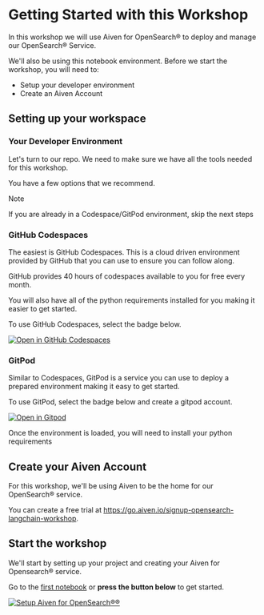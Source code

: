 # Getting Started with this Workshop

In this workshop we will use Aiven for OpenSearch® to deploy and manage our OpenSearch® Service.

We'll also be using this notebook environment. Before we start the workshop, you will need to:

- Setup your developer environment
- Create an Aiven Account


## Setting up your workspace

### Your Developer Environment

Let's turn to our repo. We need to make sure we have all the tools needed for this workshop.

You have a few options that we recommend.

> [!NOTE]
> If you are already in a Codespace/GitPod environment, skip the next steps

### GitHub Codespaces


The easiest is GitHub Codespaces. This is a cloud driven environment provided by GitHub that you can use to ensure you can follow along.

GitHub provides 40 hours of codespaces available to you for free every month.

You will also have all of the python requirements installed for you making it easier to get started.

To use GitHub Codespaces, select the badge below.

[![Open in GitHub Codespaces](https://github.com/codespaces/badge.svg)](https://codespaces.new/aiven-labs/python-apache-kafka-tutorial)

### GitPod

Similar to Codespaces, GitPod is a service you can use to deploy a prepared environment making it easy to get started.

To use GitPod, select the badge below and create a gitpod account.

[![Open in Gitpod](https://gitpod.io/button/open-in-gitpod.svg)](https://gitpod.io/#https://github.com/Aiven-Labs/python-apache-kafka-tutorial)

Once the environment is loaded, you will need to install your python requirements

## Create your Aiven Account

For this workshop, we'll be using Aiven to be the home for our OpenSearch®️ service.

You can create a free trial at https://go.aiven.io/signup-opensearch-langchain-workshop.

## Start the workshop

 We'll start by setting up your project and creating your Aiven for Opensearch® service.

Go to the [first notebook](0-setup.ipynb) or **press the button below** to get started.

[![Setup Aiven for OpenSearch®️®](https://img.shields.io/badge/0-Setup%20Aiven%20for%20OpenSearch-005eb8?style=for-the-badge&labelColor=ec6147)](0-setup.ipynb) 
